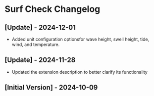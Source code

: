 # Surf Check Changelog

## [Update] - 2024-12-01

- Added unit configuration optionsfor wave height, swell height, tide, wind, and temperature. 

## [Update] - 2024-11-28

- Updated the extension description to better clarify its functionality

## [Initial Version] - 2024-10-09